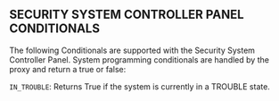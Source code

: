 ## SECURITY SYSTEM CONTROLLER PANEL CONDITIONALS

The following Conditionals are supported with the Security System Controller Panel. System programming conditionals are handled by the proxy and return a true or false:

`IN_TROUBLE`: Returns True if the system is currently in a TROUBLE state.
